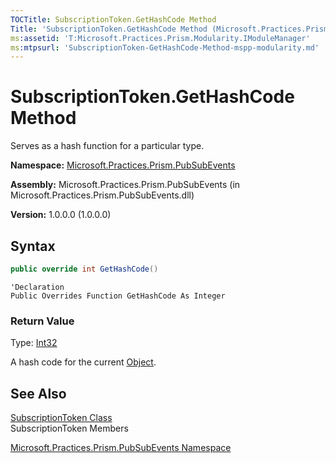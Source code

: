 ```yaml
---
TOCTitle: SubscriptionToken.GetHashCode Method
Title: 'SubscriptionToken.GetHashCode Method (Microsoft.Practices.Prism.Modularity)'
ms:assetid: 'T:Microsoft.Practices.Prism.Modularity.IModuleManager'
ms:mtpsurl: 'SubscriptionToken-GetHashCode-Method-mspp-modularity.md'
---
```


# SubscriptionToken.GetHashCode Method

Serves as a hash function for a particular type.

**Namespace:** [Microsoft.Practices.Prism.PubSubEvents](/patterns-practices/reference/mspp-pubsubevents-namespace)

**Assembly:** Microsoft.Practices.Prism.PubSubEvents (in Microsoft.Practices.Prism.PubSubEvents.dll)

**Version:** 1.0.0.0 (1.0.0.0)

## Syntax

```C#
public override int GetHashCode()
```

```VB
'Declaration
Public Overrides Function GetHashCode As Integer
```

### Return Value

Type: [Int32](http://msdn2.microsoft.com/en-us/library/td2s409d)

A hash code for the current [Object](http://msdn2.microsoft.com/en-us/library/e5kfa45b).

## See Also

[SubscriptionToken Class](/patterns-practices/reference/subscriptiontoken-class-mspp-pubsubevents)<br/>
SubscriptionToken Members

[Microsoft.Practices.Prism.PubSubEvents Namespace](/patterns-practices/reference/mspp-pubsubevents-namespace)